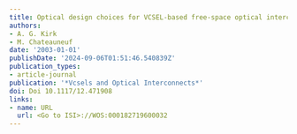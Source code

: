 ```yaml
---
title: Optical design choices for VCSEL-based free-space optical interconnects
authors:
- A. G. Kirk
- M. Chateauneuf
date: '2003-01-01'
publishDate: '2024-09-06T01:51:46.540839Z'
publication_types:
- article-journal
publication: '*Vcsels and Optical Interconnects*'
doi: Doi 10.1117/12.471908
links:
- name: URL
  url: <Go to ISI>://WOS:000182719600032
---
```

